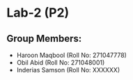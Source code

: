# Lab-2 (P2)

## Group Members:
- Haroon Maqbool (Roll No: 271047778)
- Obil Abid (Roll No: 271048001)
- Inderias Samson (Roll No: XXXXXX)
